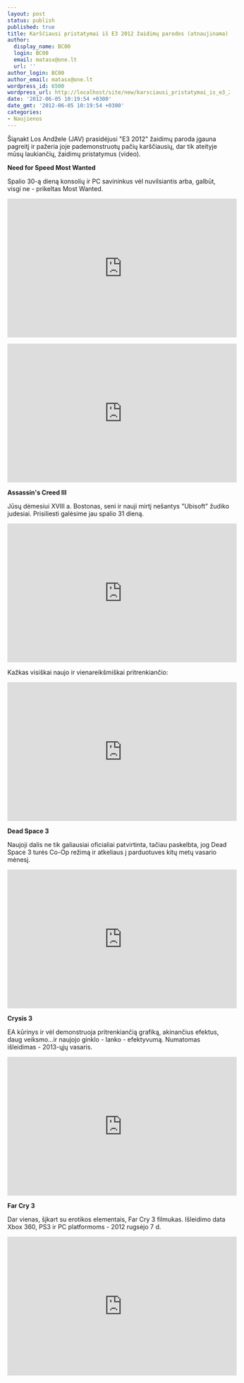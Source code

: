 ```yaml
---
layout: post
status: publish
published: true
title: Karščiausi pristatymai iš E3 2012 žaidimų parodos (atnaujinama)
author:
  display_name: BC00
  login: BC00
  email: matasx@one.lt
  url: ''
author_login: BC00
author_email: matasx@one.lt
wordpress_id: 6500
wordpress_url: http://localhost/site/new/karsciausi_pristatymai_is_e3_2012_zaidimu_parodos/
date: '2012-06-05 10:19:54 +0300'
date_gmt: '2012-06-05 10:19:54 +0300'
categories:
- Naujienos
---
```

<p>
	&Scaron;iąnakt Los Andžele (JAV) prasidėjusi &quot;E3 2012&quot; žaidimų paroda įgauna pagreitį ir pažeria joje pademonstruotų pačių kar&scaron;čiausių, dar tik ateityje mūsų laukiančių, žaidimų pristatymus (video).</p>
<p>
	<strong>Need for Speed Most Wanted </strong></p>
<p>
	Spalio 30-ą dieną konsolių ir PC savininkus vėl nuvilsiantis arba, galbūt, visgi ne - prikeltas Most Wanted.</p>
<p>
	<iframe allowfullscreen="" frameborder="0" height="315" src="http://www.youtube.com/embed/hFUyTWQDYTo" width="520"></iframe></p>
<p>
	<iframe allowfullscreen="" frameborder="0" height="315" src="http://www.youtube.com/embed/r3Zlp9mwFFk" width="520"></iframe></p>
<p>
	<strong>Assassin&#39;s Creed III</strong></p>
<p>
	Jūsų dėmesiui XVIII a. Bostonas, seni ir nauji mirtį ne&scaron;antys &quot;Ubisoft&quot; žudiko judesiai. Prisiliesti galėsime jau spalio 31 dieną.</p>
<p>
	<iframe allowfullscreen="" frameborder="0" height="315" src="http://www.youtube.com/embed/bojYfbtsCw4" width="520"></iframe></p>
<p>
	Kažkas visi&scaron;kai naujo ir vienareik&scaron;mi&scaron;kai pritrenkiančio:</p>
<p>
	<iframe allowfullscreen="" frameborder="0" height="315" src="http://www.youtube.com/embed/imPxEsAsgXk" width="520"></iframe></p>
<p>
	<strong>Dead Space 3</strong></p>
<p>
	Naujoji dalis ne tik galiausiai oficialiai patvirtinta, tačiau paskelbta, jog Dead Space 3 turės Co-Op režimą ir atkeliaus į parduotuves kitų metų vasario mėnesį.</p>
<p>
	<iframe allowfullscreen="" frameborder="0" height="315" src="http://www.youtube.com/embed/83qSiBcA7Yg" width="520"></iframe></p>
<p>
	<strong>Crysis 3</strong></p>
<p>
	EA kūrinys ir vėl demonstruoja pritrenkiančią grafiką, akinančius efektus, daug veiksmo...ir naujojo ginklo - lanko - efektyvumą. Numatomas i&scaron;leidimas - 2013-ųjų vasaris.</p>
<p>
	<iframe allowfullscreen="" frameborder="0" height="315" src="http://www.youtube.com/embed/KUwWvtCy988" width="520"></iframe></p>
<p>
	<strong>Far Cry 3</strong></p>
<p>
	Dar vienas, &scaron;įkart su erotikos elementais, Far Cry 3 filmukas. I&scaron;leidimo data Xbox 360, PS3 ir PC platformoms - 2012 rugsėjo 7 d.</p>
<p>
	<iframe allowfullscreen="" frameborder="0" height="315" src="http://www.youtube.com/embed/OXRwrGGJMaw" width="520"></iframe></p>
